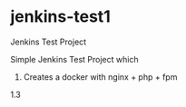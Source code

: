 # jenkins-test1
Jenkins Test Project

Simple Jenkins Test Project which

1) Creates a docker with nginx + php + fpm 

1.3
